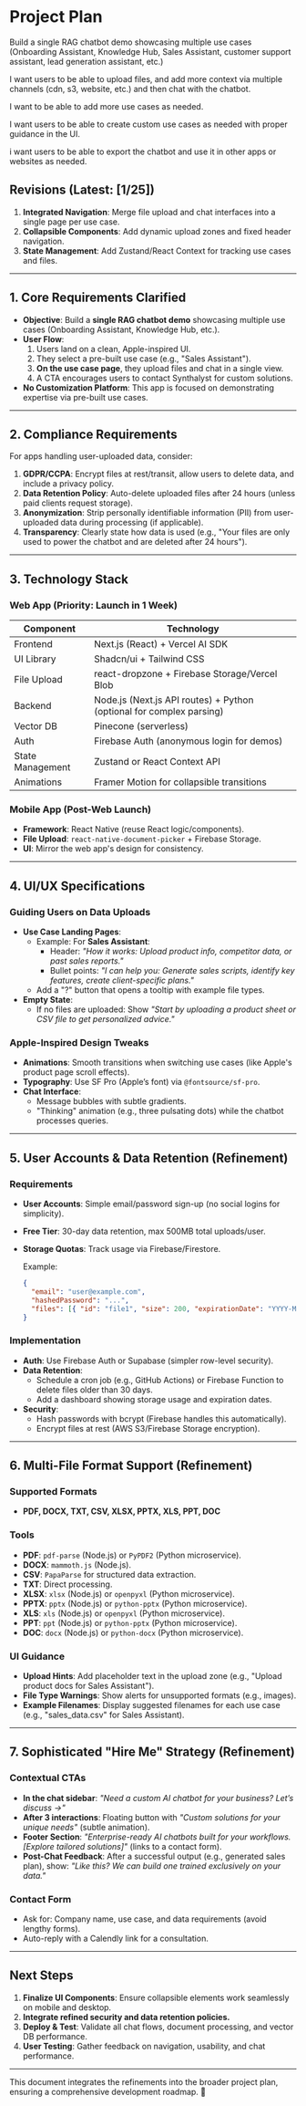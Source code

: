 # Project Plan

Build a single RAG chatbot demo showcasing multiple use cases (Onboarding Assistant, Knowledge Hub, Sales Assistant, customer support assistant, lead generation assistant, etc.)

I want users to be able to upload files, and add more context via multiple channels (cdn, s3, website, etc.) and then chat with the chatbot.

I want to be able to add more use cases as needed.

I want users to be able to create custom use cases as needed with proper guidance in the UI.

i want users to be able to export the chatbot and use it in other apps or websites as needed.

## **Revisions (Latest: [1/25])**

1. **Integrated Navigation**: Merge file upload and chat interfaces into a single page per use case.
2. **Collapsible Components**: Add dynamic upload zones and fixed header navigation.
3. **State Management**: Add Zustand/React Context for tracking use cases and files.

---

## **1. Core Requirements Clarified**

- **Objective**: Build a **single RAG chatbot demo** showcasing multiple use cases (Onboarding Assistant, Knowledge Hub, etc.).
- **User Flow**:
  1. Users land on a clean, Apple-inspired UI.
  2. They select a pre-built use case (e.g., "Sales Assistant").
  3. **On the use case page**, they upload files and chat in a single view.
  4. A CTA encourages users to contact Synthalyst for custom solutions.
- **No Customization Platform**: This app is focused on demonstrating expertise via pre-built use cases.

---

## **2. Compliance Requirements**

For apps handling user-uploaded data, consider:

1. **GDPR/CCPA**: Encrypt files at rest/transit, allow users to delete data, and include a privacy policy.
2. **Data Retention Policy**: Auto-delete uploaded files after 24 hours (unless paid clients request storage).
3. **Anonymization**: Strip personally identifiable information (PII) from user-uploaded data during processing (if applicable).
4. **Transparency**: Clearly state how data is used (e.g., "Your files are only used to power the chatbot and are deleted after 24 hours").

---

## **3. Technology Stack**

### **Web App (Priority: Launch in 1 Week)**

| Component        | Technology                                                           |
| ---------------- | -------------------------------------------------------------------- |
| Frontend         | Next.js (React) + Vercel AI SDK                                      |
| UI Library       | Shadcn/ui + Tailwind CSS                                             |
| File Upload      | react-dropzone + Firebase Storage/Vercel Blob                        |
| Backend          | Node.js (Next.js API routes) + Python (optional for complex parsing) |
| Vector DB        | Pinecone (serverless)                                                |
| Auth             | Firebase Auth (anonymous login for demos)                            |
| State Management | Zustand or React Context API                                         |
| Animations       | Framer Motion for collapsible transitions                            |

### **Mobile App (Post-Web Launch)**

- **Framework**: React Native (reuse React logic/components).
- **File Upload**: `react-native-document-picker` + Firebase Storage.
- **UI**: Mirror the web app's design for consistency.

---

## **4. UI/UX Specifications**

### **Guiding Users on Data Uploads**

- **Use Case Landing Pages**:
  - Example: For **Sales Assistant**:
    - Header: _"How it works: Upload product info, competitor data, or past sales reports."_
    - Bullet points: _"I can help you: Generate sales scripts, identify key features, create client-specific plans."_
  - Add a "?" button that opens a tooltip with example file types.
- **Empty State**:
  - If no files are uploaded: Show _"Start by uploading a product sheet or CSV file to get personalized advice."_

### **Apple-Inspired Design Tweaks**

- **Animations**: Smooth transitions when switching use cases (like Apple's product page scroll effects).
- **Typography**: Use SF Pro (Apple’s font) via `@fontsource/sf-pro`.
- **Chat Interface**:
  - Message bubbles with subtle gradients.
  - "Thinking" animation (e.g., three pulsating dots) while the chatbot processes queries.

---

## **5. User Accounts & Data Retention (Refinement)**

### Requirements

- **User Accounts**: Simple email/password sign-up (no social logins for simplicity).
- **Free Tier**: 30-day data retention, max 500MB total uploads/user.
- **Storage Quotas**: Track usage via Firebase/Firestore.

  Example:

  ```json
  {
    "email": "user@example.com",
    "hashedPassword": "...",
    "files": [{ "id": "file1", "size": 200, "expirationDate": "YYYY-MM-DD" }]
  }
  ```

### Implementation

- **Auth**: Use Firebase Auth or Supabase (simpler row-level security).
- **Data Retention**:
  - Schedule a cron job (e.g., GitHub Actions) or Firebase Function to delete files older than 30 days.
  - Add a dashboard showing storage usage and expiration dates.
- **Security**:
  - Hash passwords with bcrypt (Firebase handles this automatically).
  - Encrypt files at rest (AWS S3/Firebase Storage encryption).

---

## **6. Multi-File Format Support (Refinement)**

### Supported Formats

- **PDF, DOCX, TXT, CSV, XLSX, PPTX, XLS, PPT, DOC**

### Tools

- **PDF**: `pdf-parse` (Node.js) or `PyPDF2` (Python microservice).
- **DOCX**: `mammoth.js` (Node.js).
- **CSV**: `PapaParse` for structured data extraction.
- **TXT**: Direct processing.
- **XLSX**: `xlsx` (Node.js) or `openpyxl` (Python microservice).
- **PPTX**: `pptx` (Node.js) or `python-pptx` (Python microservice).
- **XLS**: `xls` (Node.js) or `openpyxl` (Python microservice).
- **PPT**: `ppt` (Node.js) or `python-pptx` (Python microservice).
- **DOC**: `docx` (Node.js) or `python-docx` (Python microservice).

### UI Guidance

- **Upload Hints**: Add placeholder text in the upload zone (e.g., "Upload product docs for Sales Assistant").
- **File Type Warnings**: Show alerts for unsupported formats (e.g., images).
- **Example Filenames**: Display suggested filenames for each use case (e.g., "sales_data.csv" for Sales Assistant).

---

## **7. Sophisticated "Hire Me" Strategy (Refinement)**

### Contextual CTAs

- **In the chat sidebar**: _"Need a custom AI chatbot for your business? Let’s discuss →"_
- **After 3 interactions**: Floating button with _"Custom solutions for your unique needs"_ (subtle animation).
- **Footer Section**: _"Enterprise-ready AI chatbots built for your workflows. [Explore tailored solutions]"_ (links to a contact form).
- **Post-Chat Feedback**: After a successful output (e.g., generated sales plan), show: _"Like this? We can build one trained exclusively on your data."_

### Contact Form

- Ask for: Company name, use case, and data requirements (avoid lengthy forms).
- Auto-reply with a Calendly link for a consultation.

---

## **Next Steps**

1. **Finalize UI Components**: Ensure collapsible elements work seamlessly on mobile and desktop.
2. **Integrate refined security and data retention policies.**
3. **Deploy & Test**: Validate all chat flows, document processing, and vector DB performance.
4. **User Testing**: Gather feedback on navigation, usability, and chat performance.

---

This document integrates the refinements into the broader project plan, ensuring a comprehensive development roadmap. 🚀
